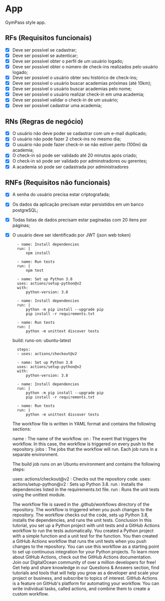 # App

GymPass style app.

## RFs (Requisitos funcionais)
- [x] Deve ser possível se cadastrar;
- [x] Deve ser possível se autenticar;
- [x] Deve ser possível obter o perfil de um usuário logado;
- [x] Deve ser possível obter o número de check-ins realizados pelo usuário logado;
- [x] Deve ser possível o usuário obter seu histórico de check-ins;
- [x] Deve ser possível o usuário buscar academias próximas (até 10km);
- [x] Deve ser possível o usuário buscar academias pelo nome;
- [x] Deve ser possível o usuário realizar check-in em uma academia;
- [x] Deve ser possível validar o check-in de um usuário;
- [x] Deve ser possível cadastrar uma academia;

## RNs (Regras de negócio)
- [x] O usuário não deve poder se cadastrar com um e-mail duplicado;
- [x] O usuário não pode fazer 2 check-ins no mesmo dia;
- [x] O usuário não pode fazer check-in se não estiver perto (100m) da academia;
- [x] O check-in só pode ser validado até 20 minutos após criado;
- [x] O check-in só pode ser validado por adminstradores ou gerentes;
- [x] A academia só pode ser cadastrada por administradores

## RNFs (Requisitos não funcionais)
- [x] A senha do usuário precisa estar criptografada;
- [x] Os dados da aplicação precisam estar persistidos em um banco postgreSQL;
- [x] Todas listas de dados precisam estar paginadas com 20 itens por páginas;
- [x] O usuário deve ser identificado por JWT (json web token)



        - name: Install dependencies
        run: |
            npm install

        - name: Run tests
        run: |
            npm test

        - name: Set up Python 3.8
        uses: actions/setup-python@v2
        with:
            python-version: 3.8

        - name: Install dependencies
        run: |
            python -m pip install --upgrade pip
            pip install -r requirements.txt

        - name: Run tests
        run: |
            python -m unittest discover tests
    build:
        runs-on: ubuntu-latest
    
        steps:
        - uses: actions/checkout@v2
    
        - name: Set up Python 3.8
        uses: actions/setup-python@v2
        with:
            python-version: 3.8
    
        - name: Install dependencies
        run: |
            python -m pip install --upgrade pip
            pip install -r requirements.txt
    
        - name: Run tests
        run: |
            python -m unittest discover tests
     
     The workflow file is written in YAML format and contains the following sections: 
     
     name : The name of the workflow. 
     on : The event that triggers the workflow. In this case, the workflow is triggered on every push to the repository. 
     jobs : The jobs that the workflow will run. Each job runs in a separate environment. 
     
     The  build  job runs on an Ubuntu environment and contains the following steps: 
     
     uses: actions/checkout@v2 : Checks out the repository code. 
     uses: actions/setup-python@v2 : Sets up Python 3.8. 
     run : Installs the dependencies listed in the  requirements.txt  file. 
     run : Runs the unit tests using the  unittest  module. 
     
     The workflow file is saved in the  .github/workflows  directory of the repository. 
     The workflow is triggered when you push changes to the repository. The workflow checks out the code, sets up Python 3.8, installs the dependencies, and runs the unit tests. 
     Conclusion 
     In this tutorial, you set up a Python project with unit tests and a GitHub Actions workflow to run the tests automatically. 
     You created a Python project with a simple function and a unit test for the function. You then created a GitHub Actions workflow that runs the unit tests when you push changes to the repository. 
     You can use this workflow as a starting point to set up continuous integration for your Python projects. 
     To learn more about GitHub Actions, check out the  GitHub Actions documentation. 
     Join our DigitalOcean community of over a million developers for free! Get help and share knowledge in our Questions & Answers section, find tutorials and tools that will help you grow as a developer and scale your project or business, and subscribe to topics of interest. 
     GitHub Actions is a feature on GitHub's platform for automating your workflow. You can write individual tasks, called actions, and combine them to create a custom workflow.